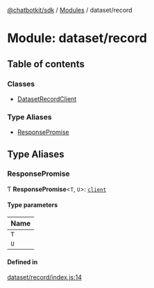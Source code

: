 [@chatbotkit/sdk](../README.md) / [Modules](../modules.md) / dataset/record

# Module: dataset/record

## Table of contents

### Classes

- [DatasetRecordClient](../classes/dataset_record.DatasetRecordClient.md)

### Type Aliases

- [ResponsePromise](dataset_record.md#responsepromise)

## Type Aliases

### ResponsePromise

Ƭ **ResponsePromise**\<`T`, `U`\>: [`client`](client.md)

#### Type parameters

| Name |
| :------ |
| `T` |
| `U` |

#### Defined in

[dataset/record/index.js:14](https://github.com/chatbotkit/node-sdk/blob/main/packages/sdk/src/dataset/record/index.js#L14)
